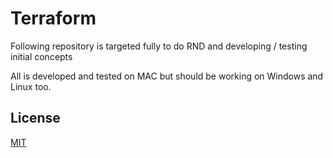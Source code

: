 # Terraform
Following repository is targeted fully to do RND and developing / testing initial concepts

All is developed and tested on MAC but should be working on Windows and Linux too. 

## License

[MIT](https://github.com/stefanponik/terraform/blob/master/LICENSE)

